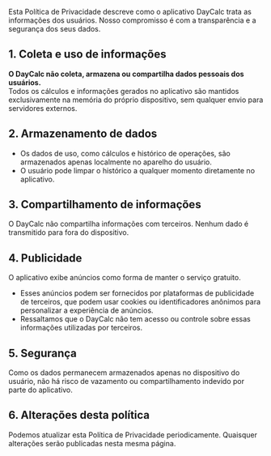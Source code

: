 Esta Política de Privacidade descreve como o aplicativo DayCalc trata as informações dos usuários. Nosso compromisso é com a transparência e a segurança dos seus dados.

## 1\. Coleta e uso de informações

**O DayCalc não coleta, armazena ou compartilha dados pessoais dos usuários.**  
Todos os cálculos e informações gerados no aplicativo são mantidos exclusivamente na memória do próprio dispositivo, sem qualquer envio para servidores externos.

## 2\. Armazenamento de dados

* Os dados de uso, como cálculos e histórico de operações, são armazenados apenas localmente no aparelho do usuário.  
* O usuário pode limpar o histórico a qualquer momento diretamente no aplicativo.

## 3\. Compartilhamento de informações

O DayCalc não compartilha informações com terceiros. Nenhum dado é transmitido para fora do dispositivo.

## 4\. Publicidade

O aplicativo exibe anúncios como forma de manter o serviço gratuito.

* Esses anúncios podem ser fornecidos por plataformas de publicidade de terceiros, que podem usar cookies ou identificadores anônimos para personalizar a experiência de anúncios.  
* Ressaltamos que o DayCalc não tem acesso ou controle sobre essas informações utilizadas por terceiros.

## 5\. Segurança

Como os dados permanecem armazenados apenas no dispositivo do usuário, não há risco de vazamento ou compartilhamento indevido por parte do aplicativo.

## 6\. Alterações desta política

Podemos atualizar esta Política de Privacidade periodicamente. Quaisquer alterações serão publicadas nesta mesma página.
